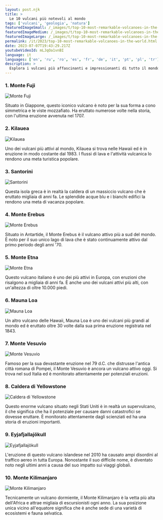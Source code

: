 ```yaml
---
layout: post.njk
title: >
  Le 10 vulcani più notevoli al mondo
tags: ['vulcani', 'geologia', 'natura']
featuredImageSmall: /_images/t/top-10-most-remarkable-volcanoes-in-the-world-cover-it-small.webp
featuredImageMedium: /_images/t/top-10-most-remarkable-volcanoes-in-the-world-cover-it-medium.webp
featuredImageLarge: /_images/t/top-10-most-remarkable-volcanoes-in-the-world-cover-it-large.webp
permalink: /it/2023/top-10-most-remarkable-volcanoes-in-the-world.html
date: 2023-07-07T19:43:29.217Z
youtubeVideoId: mLJqOa1vnBI
language: it
languages: ['en', 'ru', 'ro', 'es', 'fr', 'de', 'it', 'pt', 'pl', 'tr']
description: >
  Esplora i vulcani più affascinanti e impressionanti di tutto il mondo, ognuno con caratteristiche uniche e spettacolari.
---
```


### 1. Monte Fuji

![Monte Fuji](/_images/2/2adda1496b2804e59b2051839b004907-medium.webp)

Situato in Giappone, questo iconico vulcano è noto per la sua forma a cono simmetrica e le viste mozzafiato. Ha eruttato numerose volte nella storia, con l'ultima eruzione avvenuta nel 1707.

### 2. Kilauea

![Kilauea](/_images/a/a21037d55fc89798a2c77837a121440c-medium.webp)

Uno dei vulcani più attivi al mondo, Kilauea si trova nelle Hawaii ed è in eruzione in modo costante dal 1983. I flussi di lava e l'attività vulcanica lo rendono una meta turistica popolare.

### 3. Santorini

![Santorini](/_images/b/b898ced90c5b7f67044ac8fb85351b8e-medium.webp)

Questa isola greca è in realtà la caldera di un massiccio vulcano che è eruttato migliaia di anni fa. Le splendide acque blu e i bianchi edifici la rendono una meta di vacanza popolare.

### 4. Monte Erebus

![Monte Erebus](/_images/d/d051151b6658a7488787df7282be42da-medium.webp)

Situato in Antartide, il Monte Erebus è il vulcano attivo più a sud del mondo. È noto per il suo unico lago di lava che è stato continuamente attivo dal primo periodo degli anni '70.

### 5. Monte Etna

![Monte Etna](/_images/a/ae048f2d2dfeaab3914e5e21c1fa96a3-medium.webp)

Questo vulcano italiano è uno dei più attivi in Europa, con eruzioni che risalgono a migliaia di anni fa. È anche uno dei vulcani attivi più alti, con un'altezza di oltre 10.000 piedi.

### 6. Mauna Loa

![Mauna Loa](/_images/1/1f29ec3e1da2cae7c4ce0d8ff055ed99-medium.webp)

Un altro vulcano delle Hawaii, Mauna Loa è uno dei vulcani più grandi al mondo ed è eruttato oltre 30 volte dalla sua prima eruzione registrata nel 1843.

### 7. Monte Vesuvio

![Monte Vesuvio](/_images/6/67a4df0baffacd347daf8db60b53996f-medium.webp)

Famoso per la sua devastante eruzione nel 79 d.C. che distrusse l'antica città romana di Pompei, il Monte Vesuvio è ancora un vulcano attivo oggi. Si trova nel sud Italia ed è monitorato attentamente per potenziali eruzioni.

### 8. Caldera di Yellowstone

![Caldera di Yellowstone](/_images/d/d032a09a740a33eeab2f9dd0244745ac-medium.webp)

Questo enorme vulcano situato negli Stati Uniti è in realtà un supervulcano, il che significa che ha il potenziale per causare danni catastrofici se dovesse eruttare. È monitorato attentamente dagli scienziati ed ha una storia di eruzioni importanti.

### 9. Eyjafjallajökull

![Eyjafjallajökull](/_images/9/95864e3e9d1293dd7da94cebd8220f2e-medium.webp)

L'eruzione di questo vulcano islandese nel 2010 ha causato ampi disordini al traffico aereo in tutta Europa. Nonostante il suo difficile nome, è diventato noto negli ultimi anni a causa del suo impatto sui viaggi globali.

### 10. Monte Kilimanjaro

![Monte Kilimanjaro](/_images/5/5f11c8a17faf3ea21a16796d2d18b681-medium.webp)

Tecnicamente un vulcano dormiente, il Monte Kilimanjaro è la vetta più alta dell'Africa e attrae migliaia di escursionisti ogni anno. La sua posizione unica vicino all'equatore significa che è anche sede di una varietà di ecosistemi e fauna selvatica.

